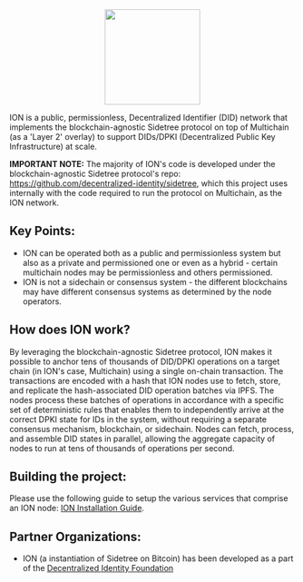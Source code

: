 
<img src="images/logo.png" style="display: block; height: 12em; margin: 0 auto;"/>

ION is a public, permissionless, Decentralized Identifier (DID) network that implements the blockchain-agnostic Sidetree protocol on top of Multichain (as a 'Layer 2' overlay) to support DIDs/DPKI (Decentralized Public Key Infrastructure) at scale.

**IMPORTANT NOTE:** The majority of ION's code is developed under the blockchain-agnostic Sidetree protocol's repo: https://github.com/decentralized-identity/sidetree, which this project uses internally with the code required to run the protocol on Multichain, as the ION network.

## Key Points:

- ION can be operated both as a public and permissionless system but also as a private and permissioned one or even as a hybrid - certain multichain nodes may be permissionless and others permissioned.
- ION is not a sidechain or consensus system - the different blockchains may have different consensus systems as determined by the node operators.

## How does ION work?

By leveraging the blockchain-agnostic Sidetree protocol, ION makes it possible to anchor tens of thousands of DID/DPKI operations on a target chain (in ION's case, Multichain) using a single on-chain transaction. The transactions are encoded with a hash that ION nodes use to fetch, store, and replicate the hash-associated DID operation batches via IPFS. The nodes process these batches of operations in accordance with a specific set of deterministic rules that enables them to independently arrive at the correct DPKI state for IDs in the system, without requiring a separate consensus mechanism, blockchain, or sidechain. Nodes can fetch, process, and assemble DID states in parallel, allowing the aggregate capacity of nodes to run at tens of thousands of operations per second.

## Building the project:

Please use the following guide to setup the various services that comprise an ION node: [ION Installation Guide](https://github.com/decentralized-identity/ion/blob/master/install-guide.md).

## Partner Organizations:

- ION (a instantiation of Sidetree on Bitcoin) has been developed as a part of the [Decentralized Identity Foundation](https://identity.foundation/)
